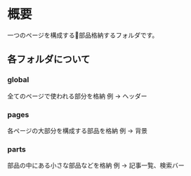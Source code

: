 # 概要
一つのページを構成する部品格納するフォルダです。

## 各フォルダについて
### global
全てのページで使われる部分を格納
例 -> ヘッダー

### pages
各ページの大部分を構成する部品を格納
例 -> 背景

### parts
部品の中にある小さな部品などを格納
例 -> 記事一覧、検索バー